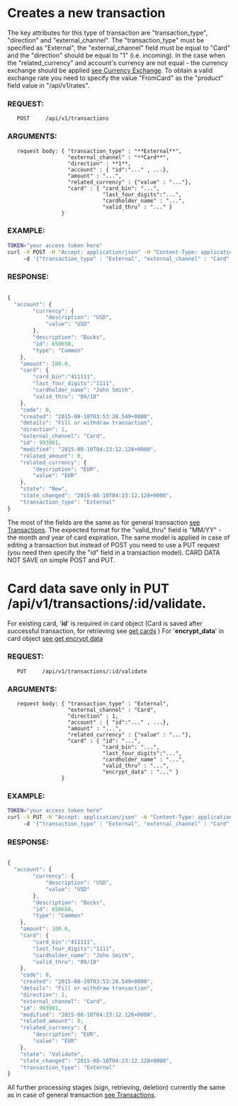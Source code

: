 # Creates a new transaction

The key attributes for this type of transaction are "transaction_type", "direction" and "external_channel". 
The "transaction_type" must be specified as "External", the "external_channel" field must be equal to "Card" 
and the "direction" should be equal to "1" (i.e. incoming).
In the case when the "related_currency" and account's currency are not equal - the currency exchange should be applied 
[see Currency Exchange](./currenciesfortransaction.md). To obtain a valid exchange rate you need to specify the value "FromCard" as the "product" 
field value in "/api/v1/rates".

### REQUEST:

       POST     /api/v1/transactions

### ARGUMENTS:

       request body: { "transaction_type" : "**External**", 
                       "external_channel" : "**Card**", 
                       "direction" : **1**, 
                       "account" : { "id":"..." , ...}, 
                       "amount" : "...", 
                       "related_currency" : {"value" : "..."}, 
                       "card" : { "card_bin": "...",
                                  "last_four_digits":"...",
                                  "cardholder_name" : "...",
                                  "valid_thru" : "..." }
                     }

### EXAMPLE:

```bash
TOKEN="your access token here"
curl -X POST -H "Accept: application/json" -H "Content-Type: application/json" -H "Authorization: Bearer $TOKEN" 
     -d '{"transaction_type" : "External", "external_channel" : "Card","direction" : 1, "account" : {"id", 650650}, "related_currency":{"value" : "EUR"}, "amount" : 100.00, "card" : {"card_bin" : "111111", "last_four_digits":"1111", "cardholder_name" : "John Smith", "valid_thru" : "09/18"}  }' https://api.projectdgc.com/api/v1/transactions
```

### RESPONSE:

```javascript

{
  "account": {
        "currency": {
            "description": "USD",
            "value": "USD"
        },
        "description": "Bucks",
        "id": 650650,
        "type": "Common"
    },
    "amount": 100.0,
    "card": {
        "card_bin":"411111",
        "last_four_digits":"1111",
        "cardholder_name": "John Smith",
        "valid_thru": "09/18"
    },
    "code": 0,
    "created": "2015-08-10T03:53:28.549+0000",
    "details": "Fill or withdraw transaction",
    "direction": 1,
    "external_channel": "Card",
    "id": 993901,
    "modified": "2015-08-10T04:23:12.126+0000",
    "related_amount": 0,
    "related_currency": {
        "description": "EUR",
        "value": "EUR"
    },
    "state": "New",
    "state_changed": "2015-08-10T04:23:12.128+0000",
    "transaction_type": "External"
}
```



The most of the fields are the same as for general transaction [see Transactions](../transactions.md). 
The expected format for the "valid_thru" field is "MM/YY" - the month and year of card expiration.
The same model is applied in case of editing a transaction but instead of POST you need to use a PUT request 
(you need then specify the "id" field in a transaction model). CARD DATA NOT SAVE on simple POST and PUT.

# Card data save only in PUT /api/v1/transactions/:id/validate.
For existing card, '**id**' is required in card object  (Card is saved after successful transaction, for retrieving see [get cards](../../products/cards.md) )
For '**encrypt_data**' in card object [see get encrypt data](./encryptcarddata.md)
### REQUEST:

       PUT     /api/v1/transactions/:id/validate

### ARGUMENTS:

       request body: { "transaction_type" : "External", 
                       "external_channel" : "Card", 
                       "direction" : 1, 
                       "account" : { "id":"..." , ...}, 
                       "amount" : "...", 
                       "related_currency" : {"value" : "..."},
                       "card" : { "id": "...",
                                  "card_bin": "...",
                                  "last_four_digits":"...",
                                  "cardholder_name" : "...",
                                  "valid_thru" : "...", 
                                  "encrypt_data" : "..." }
                     }
                     
### EXAMPLE:

```bash
TOKEN="your access token here"
curl -X PUT -H "Accept: application/json" -H "Content-Type: application/json" -H "Authorization: Bearer $TOKEN" 
     -d '{"transaction_type" : "External", "external_channel" : "Card","direction" : 1, "account" : {"id", 650650}, "related_currency":{"value" : "EUR"}, "amount" : 100.00, "card" : {"card_bin" : "111111", "last_four_digits":"1111", "cardholder_name" : "John Smith", "valid_thru" : "09/18", "encrypt_data" : "adyenjs_0_1_16$1qxZVgjVyyziayLtky9UpQ18e7DeHU2OaGKiIpzD574CKSBdsWNtRNUIQJdfrEjQBfXG5Mw5/NbfAUbXolqdSEaIvocf+rWaf+Z7+jGlabJboCQWrFW3AFapRQ9BGHMyXXEn1CZfTYgc8A+A1BS1ctuG1GADrorFcvUH958XVABUwSYkUSifkqtBSaLzKpclCUXJx5FRE2y4EdgMBMNaAytBmpXOEFQuzDfl1bRF+GrQ0CXdn+k1CazySW7FdLFvrRv6K/mV3SrUHRTVy51ztwovDDNl9Wt6dXy5Xhdc0xw+Om5RPPvrqz6J5sEMGsIdKCK3VWwrYOyqCMqFd/rFBg==$r1RSGOiE0bfNyWYHQIlYjnhjKgsD1Q1cwqyDMnpGcSAdGwvIBik4VatqauebFEKQO634arRLpmTxD1e2w+bcPIM9pKeeQ/BZj5Kd6BFBXMuK/XqLaC//RKenDGKJqFNZmf8V3mzBKDN9w30/Wj8sVjb0Lxpnnj2Hxwv7ma3Z42CE25gJN4pgG+hQj+KIkN0u+41ADNYHUNgD72pjDVTZOB5oKWOgmYNsdj+z77XVpJMUjLr2nsGBG78RaCfLcA5eTspK/cKAukLi0dlyiKDlyZbe30/9nUfcoAmJjMTvdmq2/XZX3imPvFAQAdWvOqsQ3NmHdsv6eftuXLEYBlRGm2iNNaVwZ4tAx+YBApbyG6Ucqn2ysMFNo+qUAl8="}  }' https://api.projectdgc.com/api/v1/transactions/993901/validate
```

### RESPONSE:

```javascript

{
  "account": {
        "currency": {
            "description": "USD",
            "value": "USD"
        },
        "description": "Bucks",
        "id": 650650,
        "type": "Common"
    },
    "amount": 100.0,
    "card": {
        "card_bin":"411111",
        "last_four_digits":"1111",
        "cardholder_name": "John Smith",
        "valid_thru": "09/18"
    },
    "code": 0,
    "created": "2015-08-10T03:53:28.549+0000",
    "details": "Fill or withdraw transaction",
    "direction": 1,
    "external_channel": "Card",
    "id": 993901,
    "modified": "2015-08-10T04:23:12.126+0000",
    "related_amount": 0,
    "related_currency": {
        "description": "EUR",
        "value": "EUR"
    },
    "state": "Validate",
    "state_changed": "2015-08-10T04:23:12.128+0000",
    "transaction_type": "External"
}
```

All further processing stages (sign, retrieving, deletion) 
currently the same as in case of general transaction [see Transactions](../transactions.md).
